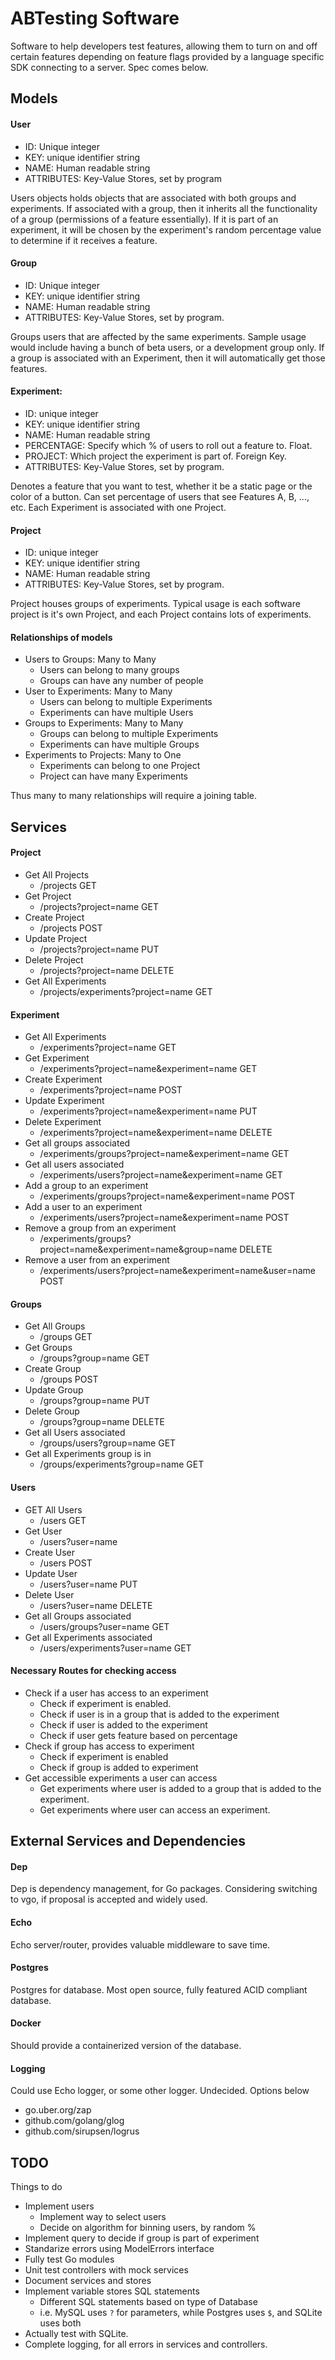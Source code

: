 # ABTesting Software

Software to help developers test features, allowing them to turn on and off 
certain features depending on feature flags provided by a language specific 
SDK connecting to a server.  Spec comes below.

## Models

#### User 
- ID: Unique integer
- KEY: unique identifier string
- NAME: Human readable string
- ATTRIBUTES: Key-Value Stores, set by program

Users objects holds objects that are associated with both groups and 
experiments.  If associated with a group, then it inherits all the functionality
of a group (permissions of a feature essentially).  If it is part of an 
experiment, it will be chosen by the experiment's random percentage value to 
determine if it receives a feature.

#### Group
- ID: Unique integer
- KEY: unique identifier string
- NAME: Human readable string
- ATTRIBUTES: Key-Value Stores, set by program.

Groups users that are affected by the same experiments.  Sample usage would 
include having a bunch of beta users, or a development group only.  If a group 
is associated with an Experiment, then it will automatically get those features.


#### Experiment: 
- ID: unique integer
- KEY: unique identifier string
- NAME: Human readable string
- PERCENTAGE: Specify which % of users to roll out a feature to.  Float.
- PROJECT: Which project the experiment is part of.  Foreign Key.
- ATTRIBUTES: Key-Value Stores, set by program.

Denotes a feature that you want to test, whether it be a static page or the 
color of a button. Can set percentage of users that see Features A, B, ..., 
etc.  Each Experiment is associated with one Project.

#### Project 
- ID: unique integer
- KEY: unique identifier string
- NAME: Human readable string
- ATTRIBUTES: Key-Value Stores, set by program.

Project houses groups of experiments.  Typical usage is each software
project is it's own Project, and each Project contains lots of experiments.

#### Relationships of models
- Users to Groups: Many to Many
    - Users can belong to many groups
    - Groups can have any number of people
- User to Experiments: Many to Many
    - Users can belong to multiple Experiments
    - Experiments can have multiple Users
- Groups to Experiments: Many to Many
    - Groups can belong to multiple Experiments
    - Experiments can have multiple Groups
- Experiments to Projects: Many to One
    - Experiments can belong to one Project
    - Project can have many Experiments

Thus many to many relationships will require a joining table.

## Services

#### Project
- Get All Projects
    - /projects GET
- Get Project
    - /projects?project=name GET 
- Create Project
    - /projects POST
- Update Project
    - /projects?project=name PUT
- Delete Project
    - /projects?project=name DELETE
- Get All Experiments
    - /projects/experiments?project=name GET

#### Experiment
- Get All Experiments
    - /experiments?project=name GET
- Get Experiment
    - /experiments?project=name&experiment=name GET
- Create Experiment
    - /experiments?project=name POST
- Update Experiment
    - /experiments?project=name&experiment=name PUT
- Delete Experiment
    - /experiments?project=name&experiment=name DELETE
- Get all groups associated
    - /experiments/groups?project=name&experiment=name GET
- Get all users associated
    - /experiments/users?project=name&experiment=name GET
- Add a group to an experiment
    - /experiments/groups?project=name&experiment=name POST
- Add a user to an experiment
    - /experiments/users?project=name&experiment=name POST
- Remove a group from an experiment
    - /experiments/groups?project=name&experiment=name&group=name DELETE
- Remove a user from an experiment
    - /experiments/users?project=name&experiment=name&user=name POST

#### Groups
- Get All Groups
    - /groups GET
- Get Groups
    - /groups?group=name GET
- Create Group
    - /groups POST
- Update Group
    - /groups?group=name PUT
- Delete Group
    - /groups?group=name DELETE
- Get all Users associated
    - /groups/users?group=name GET
- Get all Experiments group is in
    - /groups/experiments?group=name GET


#### Users
- GET All Users
    - /users GET
- Get User
    - /users?user=name
- Create User
    - /users POST
- Update User
    - /users?user=name PUT
- Delete User
    - /users?user=name DELETE
- Get all Groups associated
    - /users/groups?user=name GET
- Get all Experiments associated
    - /users/experiments?user=name GET

#### Necessary Routes for checking access
- Check if a user has access to an experiment
    - Check if experiment is enabled.
    - Check if user is in a group that is added to the experiment
    - Check if user is added to the experiment
    - Check if user gets feature based on percentage
- Check if group has access to experiment
    - Check if experiment is enabled
    - Check if group is added to experiment
- Get accessible experiments a user can access
    - Get experiments where user is added to a group that is added to the
      experiment.
    - Get experiments where user can access an experiment.

## External Services and Dependencies
#### Dep
Dep is dependency management, for Go packages.  Considering switching to vgo, if proposal is accepted and widely used.

#### Echo
Echo server/router, provides valuable middleware to save time.

#### Postgres
Postgres for database.  Most open source, fully featured ACID compliant database.

#### Docker
Should provide a containerized version of the database.

#### Logging
Could use Echo logger, or some other logger.  Undecided. Options below
- go.uber.org/zap
- github.com/golang/glog
- github.com/sirupsen/logrus

## TODO
Things to do
- Implement users
    - Implement way to select users
    - Decide on algorithm for binning users, by random %
- Implement query to decide if group is part of experiment
- Standarize errors using ModelErrors interface
- Fully test Go modules
- Unit test controllers with mock services 
- Document services and stores
- Implement variable stores SQL statements
    - Different SQL statements based on type of Database
    - i.e. MySQL uses `?` for parameters, while Postgres uses `$`, and SQLite
      uses both
- Actually test with SQLite.
- Complete logging, for all errors in services and controllers.
